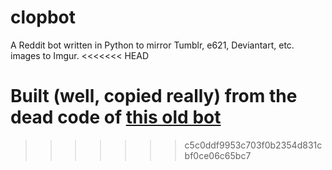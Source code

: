 clopbot
=======

A Reddit bot written in Python to mirror Tumblr, e621, Deviantart, etc. images to Imgur.
<<<<<<< HEAD

Built (well, copied really) from the dead code of <a href="https://github.com/romanalexander/clopybot">this old bot</a>
=======
>>>>>>> c5c0ddf9953c703f0b2354d831cbf0ce06c65bc7
